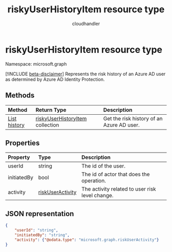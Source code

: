 ﻿---
title: "riskyUserHistoryItem resource type"
description: "Represents the risk history of Azure AD users"
author: "cloudhandler"
localization_priority: Normal
ms.prod: "microsoft-identity-platform"
doc_type: resourcePageType
---

# riskyUserHistoryItem resource type

Namespace: microsoft.graph

[!INCLUDE [beta-disclaimer](../../includes/beta-disclaimer.md)]
Represents the risk history of an Azure AD user as determined by Azure AD Identity Protection. 

## Methods

| Method                                           | Return Type                                                | Description                               |
| :----------------------------------------------- | :--------------------------------------------------------- | :---------------------------------------- |
| [List history](../api/riskyuser-list-history.md) | [riskyUserHistoryItem](riskyuserhistoryitem.md) collection | Get the risk history of an Azure AD user. |

## Properties

| Property    | Type                                    | Description                                     |
| :---------- | :-------------------------------------- | :---------------------------------------------- |
| userId      | string                                  | The id of the user.                             |
| initiatedBy | bool                                    | The id of actor that does the operation.        |
| activity    | [riskUserActivity](riskuseractivity.md) | The activity related to user risk level change. |

## JSON representation

<!-- {
  "blockType": "resource",
  "optionalProperties": [ ],
  "@odata.type": "microsoft.graph.riskyUserHistoryItem",
  "baseType": "microsoft.graph.riskyUser"
}-->

```json
{
    "userId": "string",
    "initiatedBy": "string",
    "activity": {"@odata.type": "microsoft.graph.riskUserActivity"}
}
```

<!--
{
  "type": "#page.annotation",
  "description": "riskyUserHistoryItem resource type",
  "keywords": "",
  "section": "documentation",
  "tocPath": "",
  "suppressions": [
   
  ]
}
-->

